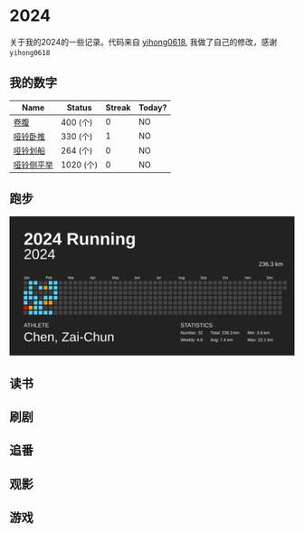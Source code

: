 # 2024
关于我的2024的一些记录。代码来自 [yihong0618](https://github.com/yihong0618/2021), 我做了自己的修改，感谢 `yihong0618`

## 我的数字

<!--START_SECTION:my_number-->
| Name | Status | Streak | Today? | 
 | ---- | ---- | ---- | ---- |
| [卷腹](https://github.com/chenzaichun/2024/issues/3) | 400 (个) | 0 | NO |
| [哑铃卧推](https://github.com/chenzaichun/2024/issues/5) | 330 (个) | 1 | NO |
| [哑铃划船](https://github.com/chenzaichun/2024/issues/15) | 264 (个) | 0 | NO |
| [哑铃侧平举](https://github.com/chenzaichun/2024/issues/4) | 1020 (个) | 0 | NO |

<!--END_SECTION:my_number-->

## 跑步

![](https://raw.githubusercontent.com/chenzaichun/running_page/gh-pages/static/assets/github_2024.svg)


## 读书

<!--START_SECTION:my_read-->
<!--END_SECTION:my_read-->

## 刷剧

<!--START_SECTION:my_drama-->
<!--END_SECTION:my_drama-->

## 追番

<!--START_SECTION:my_bangumi-->
<!--END_SECTION:my_bangumi-->

## 观影

<!--START_SECTION:my_movie-->
<!--END_SECTION:my_movie-->

## 游戏
<!--START_SECTION:my_game-->
<!--END_SECTION:my_game-->

